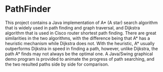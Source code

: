 # PathFinder
This project contains a Java implementation of A* (A star) search algorithm that is widely used in path finding and graph traversal, and Dijkstra algorithm that is used in Cisco router shortest path finding.  There are great similarities in the two algorithms, with the difference being that A* has a heuristic mechanism while Dijkstra does not. With the heuristic, A*  usually outperforms Dijkstra in speed in finding a path, however, unlike Dijkstra, the path A* finds may not always be the optimal one.  A Java/Swing graphical demo program is provided to animate the progress of path searching, and the two resulted paths side by side for comparison.
